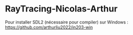 # RayTracing-Nicolas-Arthur

Pour installer SDL2 (nécessaire pour compiler) sur Windows :
https://github.com/arthurliu2022/in203-win
